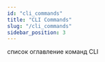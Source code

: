 ```yaml
---
id: "cli_commands"
title: "CLI Commands"
slug: "/cli_commands"
sidebar_position: 3
---
```


список оглавление команд CLI